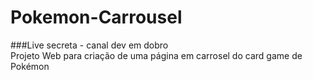 # Pokemon-Carrousel
###Live secreta - canal dev em dobro<br>
Projeto Web para criação de uma página em carrosel do card game de Pokémon